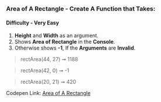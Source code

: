 ### Area of A Rectangle - Create A Function that Takes:

#### Difficulty - Very Easy  

1. **Height** and **Width** as an argument.
1. Shows **Area of Rectangle** in the **Console**.
1. Otherwise shows **-1**, If the **Arguments** are **Invalid**.

> rectArea(44, 27) ➞ 1188  

> rectArea(42, 0) ➞ -1

> rectArea(20, 21) ➞ 420 

Codepen Link: [Area of A Rectangle](https://codepen.io/javascriptstudent/pen/mdrNGro)